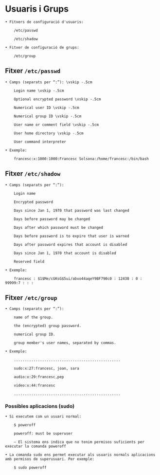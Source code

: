 # Usuaris i Grups

	• Fitxers de configuració d'usuaris: 

		/etc/passwd

		/etc/shadow

	• Fitxer de configuració de grups: 

		/etc/group



## Fitxer `/etc/passwd`


	• Camps (separats per “:”): \vskip -.5cm

		Login name \vskip -.5cm

		Optional encrypted password \vskip -.5cm

		Numerical user ID \vskip -.5cm

		Numerical group ID \vskip -.5cm

		User name or comment field \vskip -.5cm

		User home directory \vskip -.5cm

		User command interpreter 

	• Exemple:

		francesc:x:1000:1000:Francesc Solsona:/home/francesc:/bin/bash



## Fitxer `/etc/shadow`


	• Camps (separats per “:”): 

		Login name 

		Encrypted password 

		Days since Jan 1, 1970 that password was last changed 

		Days before password may be changed 

		Days after which password must be changed 

		Days before password is to expire that user is warned 

		Days after password expires that account is disabled 

		Days since Jan 1, 1970 that account is disabled 

		Reserved field 

	• Exemple:

		francesc : $1$Me/cGKsG$5ui/abvo44aqeY9BF790c0 : 12430 : 0 : 99999:7 : : :


## Fitxer `/etc/group`


	• Camps (separats per “:”): 

		name of the group.

		the (encrypted) group password.

		numerical group ID.

		group member's user names, separated by commas. 

	• Exemple:

		.................................................

		sudo:x:27:francesc, joan, sara

		audio:x:29:francesc,pep

		video:x:44:francesc

		.................................................



### Possibles aplicacions (sudo)


	• Si executem com un usuari normal:

		$ poweroff

		poweroff: must be superuser

		– El sistema ens indica que no tenim permisos suficients per executar la comanda poweroff

	• La comanda sudo ens permet executar als usuaris normals aplicacions amb permisos de superusuari. Per exemple:

		$ sudo poweroff
